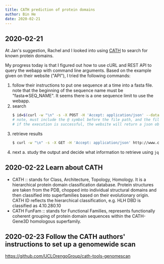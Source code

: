 ```yaml
---
title: CATH prediction of protein domains 
author: Bin He
date: 2020-02-21
---
```


## 2020-02-21
At Jan's suggestion, Rachel and I looked into using [CATH](http://www.cathdb.info/search/by_sequence) to search for known protein domains.

My progress today is that I figured out how to use cURL and REST API to query the webapp with command line arguments. Based on the example given on their website ("API"), I tried the following commands:

1. follow their instructions to put one sequence at a time into a fasta file. note that the beginning of the sequence name must be "fasta=>SEQ_NAME". It seems there is a one sequence limit to use the webapp.
2. search
    ```bash
    $ id=$(curl -w "\n" -s -X POST -H 'Accept: application/json' --data-binary '@path/to/file.fasta' http://www.cathdb.info/search/by_funfhmmer | jq .task_id)
    # note, must include the @ symbol before the file path, and the file must conform to the format above
    # if the execution is successful, the website will return a json object with the sequence submitted and a task_id, e.g. b5b14d9ef2640c2d87a46d2968749861. This task id can then be captured using the json parser 'jq'
    ```
3. retrieve results
    ```bash
    $ curl -w "\n" -s -X GET -H 'Accept: application/json' http://www.cathdb.info/search/by_funfhmmer/results/$id | jq 
    ```
4. next
    a. study the output and decide what information to retrieve using `jq`

## 2020-02-22 Learn about CATH
- CATH :: stands for Class, Architecture, Topology, Homology. It is a hierarchical protein domain classification database. Protein structures are taken from the PDB, chopped into individual structural domains and then classified into superfamilies based on their evolutionary origin. CATH ID reflects the hierarchical classification, e.g. HLH DBD is classified as 4.10.280.10
- CATH FunFam :: stands for Functional Families, represents functionally coherent grouping of protein domain sequences within the CATH-Gene3D homologous superfamily.

## 2020-02-23 Follow the CATH authors' instructions to set up a genomewide scan
<https://github.com/UCLOrengoGroup/cath-tools-genomescan>
